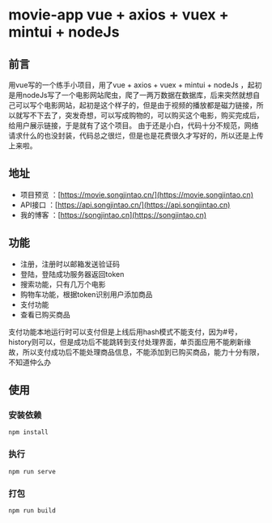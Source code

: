 # movie-app vue + axios + vuex + mintui + nodeJs

## 前言
用vue写的一个练手小项目，用了vue + axios + vuex + mintui + nodeJs ，起初是用nodeJs写了一个电影网站爬虫，爬了一两万数据在数据库，后来突然就想自己可以写个电影网站，起初是这个样子的，但是由于视频的播放都是磁力链接，所以就写不下去了，突发奇想，可以写成购物的，可以购买这个电影，购买完成后，给用户展示链接，于是就有了这个项目。
由于还是小白，代码十分不规范，网络请求什么的也没封装，代码总之很烂，但是也是花费很久才写好的，所以还是上传上来啦。

## 地址

* 项目预览 ：[https://movie.songjintao.cn/](https://movie.songjintao.cn)
* API接口 ：[https://api.songjintao.cn/](https://api.songjintao.cn)
* 我的博客 ：[https://songjintao.cn](https://songjintao.cn)

## 功能

* 注册，注册时以邮箱发送验证码
* 登陆，登陆成功服务器返回token
* 搜索功能，只有几万个电影
* 购物车功能，根据token识别用户添加商品
* 支付功能
* 查看已购买商品

支付功能本地运行时可以支付但是上线后用hash模式不能支付，因为#号，history则可以，但是成功后不能跳转到支付处理界面，单页面应用不能刷新缘故，所以支付成功后不能处理商品信息，不能添加到已购买商品，能力十分有限，不知道仲么办

## 使用

### 安装依赖
```
npm install
```

### 执行
```
npm run serve
```

### 打包
```
npm run build
```


